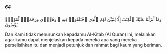 ##### 64

<span class="ayah">وَمَآ أَنزَلْنَا عَلَيْكَ ٱلْكِتَٰبَ إِلَّا لِتُبَيِّنَ لَهُمُ ٱلَّذِى ٱخْتَلَفُوا۟ فِيهِ ۙ وَهُدًۭى وَرَحْمَةًۭ لِّقَوْمٍۢ يُؤْمِنُونَ</span>

<span class="ayah_translation">Dan Kami tidak menurunkan kepadamu Al-Kitab (Al Quran) ini, melainkan agar kamu dapat menjelaskan kepada mereka apa yang mereka perselisihkan itu dan menjadi petunjuk dan rahmat bagi kaum yang beriman.</span>
